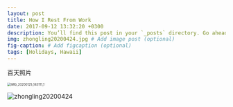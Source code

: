 ```yaml
---
layout: post
title: How I Rest From Work
date: 2017-09-12 13:32:20 +0300
description: You’ll find this post in your `_posts` directory. Go ahead and edit it and re-build the site to see your changes. # Add post description (optional)
img: zhongling20200424.jpg # Add image post (optional)
fig-caption: # Add figcaption (optional)
tags: [Holidays, Hawaii]
---
```


百天照片

<img src="{{site.baseurl}}\assets\img\IMG_20200125_143111_1.jpg" alt="IMG_20200125_143111_1" style="zoom:50%;" />

![zhongling20200424]({{site.baseurl}}\assets\img\zhongling20200424.jpg)
